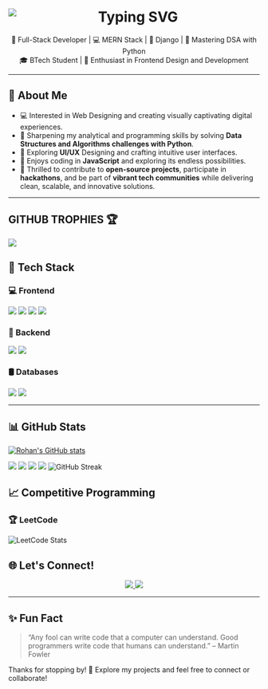 <h1 align="center">
  <img
    src="https://readme-typing-svg.herokuapp.com/?font=Fira+Code&size=30&pause=1000&color=FFA500&center=true&vCenter=true&width=1000&lines=Hello!+I'm+Arisha+Firoz;Full-Stack+Developer+%F0%9F%92%BB;MERN+Stack+%7C+Django+%7C+Mastering+DSA+with+Python" 
    alt="Typing SVG"
    style="max-width: 100%; display: block; margin: auto;" 
  />
</h1>
<p align="center">
  🚀 Full-Stack Developer | 💻 MERN Stack | 🐍 Django | 🧩 Mastering DSA with Python <br/>
  🎓 BTech Student | 🎨 Enthusiast in Frontend Design and Development
</p>

---

## 🧠 About Me

- 💻 Interested in Web Designing and creating visually captivating digital experiences.
- 🌱 Sharpening my analytical and programming skills by solving **Data Structures and Algorithms challenges with Python**.
- 🎨 Exploring **UI/UX** Designing and crafting intuitive user interfaces.
- 👀 Enjoys coding in **JavaScript** and exploring its endless possibilities.
- 🤝 Thrilled to contribute to **open-source projects**, participate in **hackathons**, and be part of **vibrant tech communities** while delivering clean, scalable, and innovative solutions.

---
## **GITHUB TROPHIES** 🏆
<img src="https://github-profile-trophy.vercel.app/?username=Arisha2902&theme=onedark&column=-1&margin-w=8&no-frame=true&no-bg=true"  /></a>

## 🚀 Tech Stack

### 💻 Frontend
<p>

  <img src="https://img.shields.io/badge/HTML-E34F26?style=for-the-badge&logo=html5&logoColor=white" />
  <img src="https://img.shields.io/badge/CSS-1572B6?style=for-the-badge&logo=css3&logoColor=white" />
  <img src="https://img.shields.io/badge/JavaScript-323330?style=for-the-badge&logo=javascript&logoColor=F7DF1E" />
  <img src="https://img.shields.io/badge/React-61DAFB?style=for-the-badge&logo=react&logoColor=black" />
</p>

### 🧪 Backend
<p>
  <img src="https://img.shields.io/badge/Node.js-339933?style=for-the-badge&logo=nodedotjs&logoColor=white" />
  <img src="https://img.shields.io/badge/Django-092E20?style=for-the-badge&logo=django&logoColor=white" />
</p>

### 🛢️ Databases
<p>
  <img src="https://img.shields.io/badge/MongoDB-47A248?style=for-the-badge&logo=mongodb&logoColor=white" />
  <img src="https://img.shields.io/badge/MySQL-005C84?style=for-the-badge&logo=mysql&logoColor=white" />
</p>

---

## 📊 GitHub Stats

<p align="center">

  [![Rohan's GitHub stats](https://github-readme-stats.vercel.app/api?username=Arisha2902\&rank_icon=percentile&theme=radical)](https://github.com/Arisha290z/github-readme-stats)

![](http://github-profile-summary-cards.vercel.app/api/cards/repos-per-language?username=Arisha2902&theme=radical)
![](http://github-profile-summary-cards.vercel.app/api/cards/most-commit-language?username=Arisha2902&theme=radiical)
![](http://github-profile-summary-cards.vercel.app/api/cards/stats?username=Arisha2902&theme=radical)
![](http://github-profile-summary-cards.vercel.app/api/cards/productive-time?username=Arisha2902&theme=radical&utcOffset=8)
<img src="https://github-readme-streak-stats.herokuapp.com/?user=Arisha2902&theme=radical&hide_border=true" alt="GitHub Streak" />

</p>



## 📈 Competitive Programming

### 🏆 LeetCode
![LeetCode Stats](https://leetcode-stats-api.herokuapp.com/Arisha2902)



## 🌐 Let's Connect!

<p align="center">
  <a href="https://github.com/Arisha2902">
    <img src="https://img.shields.io/badge/GitHub-100000?style=for-the-badge&logo=github&logoColor=white" />
  </a>
  <a href="https://www.linkedin.com/in/arisha2902">
    <img src="https://img.shields.io/badge/LinkedIn-0A66C2?style=for-the-badge&logo=linkedin&logoColor=white" />
  </a>
</p>

---

## ✨ Fun Fact

> “Any fool can write code that a computer can understand. Good programmers write code that humans can understand.” – Martin Fowler

Thanks for stopping by! 🚀 Explore my projects and feel free to connect or collaborate!
